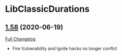 # LibClassicDurations

## [1.58](https://github.com/rgd87/LibClassicDurations/tree/1.58) (2020-06-19)
[Full Changelog](https://github.com/rgd87/LibClassicDurations/compare/1.57...1.58)

- Fire Vulnerability and Ignite hacks no longer conflct  

